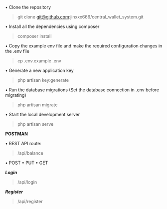 • Clone the repository
> git clone git@github.com:jinxxx666/central_wallet_system.git

• Install all the dependencies using composer
> composer install

• Copy the example env file and make the required configuration changes in the .env file
> cp .env.example .env

• Generate a new application key
> php artisan key:generate

• Run the database migrations (Set the database connection in .env before migrating)
> php artisan migrate

• Start the local development server
> php artisan serve

**POSTMAN**

• REST API route:
>/api/balance

• POST
• PUT
• GET

**_Login_**
>/api/login

**_Register_**
>/api/register
